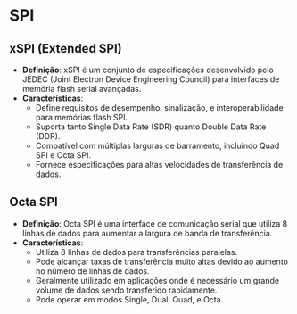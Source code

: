 
# SPI


## xSPI (Extended SPI)

- **Definição**: xSPI é um conjunto de especificações desenvolvido pelo JEDEC (Joint Electron Device Engineering Council) para interfaces de memória flash serial avançadas.
- **Características**:
  - Define requisitos de desempenho, sinalização, e interoperabilidade para memórias flash SPI.
  - Suporta tanto Single Data Rate (SDR) quanto Double Data Rate (DDR).
  - Compatível com múltiplas larguras de barramento, incluindo Quad SPI e Octa SPI.
  - Fornece especificações para altas velocidades de transferência de dados.

## Octa SPI

- **Definição**: Octa SPI é uma interface de comunicação serial que utiliza 8 linhas de dados para aumentar a largura de banda de transferência.
- **Características**:
  - Utiliza 8 linhas de dados para transferências paralelas.
  - Pode alcançar taxas de transferência muito altas devido ao aumento no número de linhas de dados.
  - Geralmente utilizado em aplicações onde é necessário um grande volume de dados sendo transferido rapidamente.
  - Pode operar em modos Single, Dual, Quad, e Octa.



